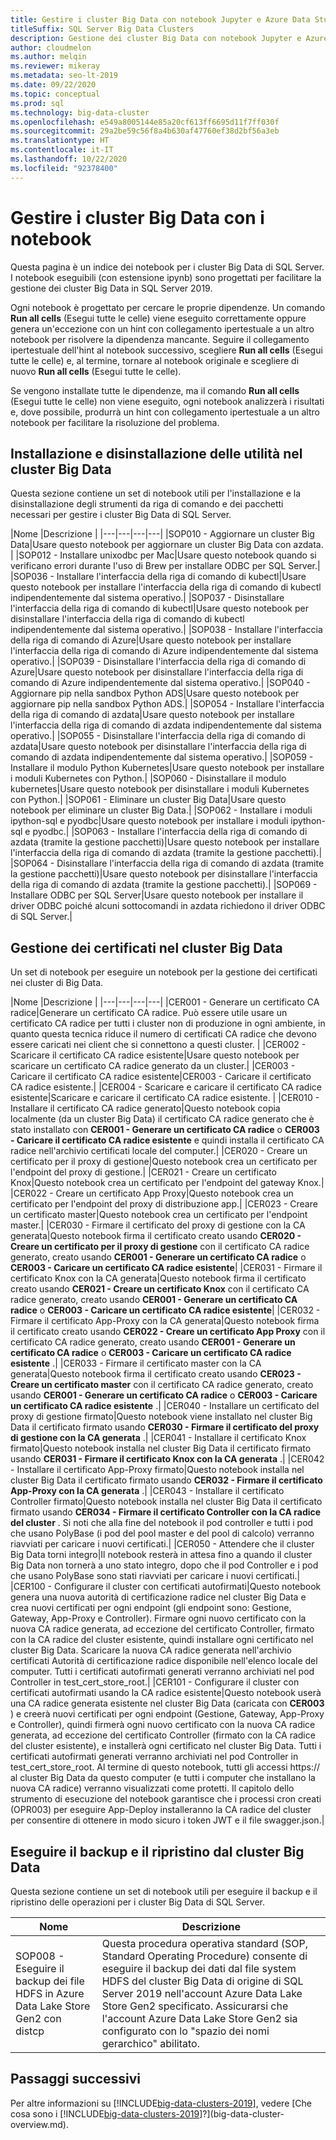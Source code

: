 ```yaml
---
title: Gestire i cluster Big Data con notebook Jupyter e Azure Data Studio
titleSuffix: SQL Server Big Data Clusters
description: Gestione dei cluster Big Data con notebook Jupyter e Azure Data Studio nel cluster Big Data di SQL Server 2019.
author: cloudmelon
ms.author: melqin
ms.reviewer: mikeray
ms.metadata: seo-lt-2019
ms.date: 09/22/2020
ms.topic: conceptual
ms.prod: sql
ms.technology: big-data-cluster
ms.openlocfilehash: e549a8005144e85a20cf613ff6695d11f7ff030f
ms.sourcegitcommit: 29a2be59c56f8a4b630af47760ef38d2bf56a3eb
ms.translationtype: HT
ms.contentlocale: it-IT
ms.lasthandoff: 10/22/2020
ms.locfileid: "92378400"
---
```

# <a name="manage-big-data-clusters-bdc-the-cluster-with-notebooks"></a>Gestire i cluster Big Data con i notebook

Questa pagina è un indice dei notebook per i cluster Big Data di SQL Server. I notebook eseguibili (con estensione ipynb) sono progettati per facilitare la gestione dei cluster Big Data in SQL Server 2019.

Ogni notebook è progettato per cercare le proprie dipendenze. Un comando **Run all cells** (Esegui tutte le celle) viene eseguito correttamente oppure genera un'eccezione con un hint con collegamento ipertestuale a un altro notebook per risolvere la dipendenza mancante. Seguire il collegamento ipertestuale dell'hint al notebook successivo, scegliere **Run all cells** (Esegui tutte le celle) e, al termine, tornare al notebook originale e scegliere di nuovo **Run all cells** (Esegui tutte le celle).

Se vengono installate tutte le dipendenze, ma il comando **Run all cells** (Esegui tutte le celle) non viene eseguito, ogni notebook analizzerà i risultati e, dove possibile, produrrà un hint con collegamento ipertestuale a un altro notebook per facilitare la risoluzione del problema.


## <a name="installing-and-uninstalling-utilities-on-big-data-cluster-bdc"></a>Installazione e disinstallazione delle utilità nel cluster Big Data

Questa sezione contiene un set di notebook utili per l'installazione e la disinstallazione degli strumenti da riga di comando e dei pacchetti necessari per gestire i cluster Big Data di SQL Server.

|Nome |Descrizione |
|---|---|---|---|
|SOP010 - Aggiornare un cluster Big Data|Usare questo notebook per aggiornare un cluster Big Data con azdata. |
|SOP012 - Installare unixodbc per Mac|Usare questo notebook quando si verificano errori durante l'uso di Brew per installare ODBC per SQL Server.|
|SOP036 - Installare l'interfaccia della riga di comando di kubectl|Usare questo notebook per installare l'interfaccia della riga di comando di kubectl indipendentemente dal sistema operativo.|
|SOP037 - Disinstallare l'interfaccia della riga di comando di kubectl|Usare questo notebook per disinstallare l'interfaccia della riga di comando di kubectl indipendentemente dal sistema operativo.|
|SOP038 - Installare l'interfaccia della riga di comando di Azure|Usare questo notebook per installare l'interfaccia della riga di comando di Azure indipendentemente dal sistema operativo.|
|SOP039 - Disinstallare l'interfaccia della riga di comando di Azure|Usare questo notebook per disinstallare l'interfaccia della riga di comando di Azure indipendentemente dal sistema operativo.|
|SOP040 - Aggiornare pip nella sandbox Python ADS|Usare questo notebook per aggiornare pip nella sandbox Python ADS.|
|SOP054 - Installare l'interfaccia della riga di comando di azdata|Usare questo notebook per installare l'interfaccia della riga di comando di azdata indipendentemente dal sistema operativo.|
|SOP055 - Disinstallare l'interfaccia della riga di comando di azdata|Usare questo notebook per disinstallare l'interfaccia della riga di comando di azdata indipendentemente dal sistema operativo.|
|SOP059 - Installare il modulo Python Kubernetes|Usare questo notebook per installare i moduli Kubernetes con Python.|
|SOP060 - Disinstallare il modulo kubernetes|Usare questo notebook per disinstallare i moduli Kubernetes con Python.|
|SOP061 - Eliminare un cluster Big Data|Usare questo notebook per eliminare un cluster Big Data.|
|SOP062 - Installare i moduli ipython-sql e pyodbc|Usare questo notebook per installare i moduli ipython-sql e pyodbc.|
|SOP063 - Installare l'interfaccia della riga di comando di azdata (tramite la gestione pacchetti)|Usare questo notebook per installare l'interfaccia della riga di comando di azdata (tramite la gestione pacchetti).|
|SOP064 - Disinstallare l'interfaccia della riga di comando di azdata (tramite la gestione pacchetti)|Usare questo notebook per disinstallare l'interfaccia della riga di comando di azdata (tramite la gestione pacchetti).|
|SOP069 - Installare ODBC per SQL Server|Usare questo notebook per installare il driver ODBC poiché alcuni sottocomandi in azdata richiedono il driver ODBC di SQL Server.|


## <a name="managing-certificates-on-big-data-clusters-bdc"></a>Gestione dei certificati nel cluster Big Data

Un set di notebook per eseguire un notebook per la gestione dei certificati nei cluster di Big Data.

|Nome |Descrizione |
|---|---|---|---|
|CER001 - Generare un certificato CA radice|Generare un certificato CA radice. Può essere utile usare un certificato CA radice per tutti i cluster non di produzione in ogni ambiente, in quanto questa tecnica riduce il numero di certificati CA radice che devono essere caricati nei client che si connettono a questi cluster. |
|CER002 - Scaricare il certificato CA radice esistente|Usare questo notebook per scaricare un certificato CA radice generato da un cluster.|
|CER003 - Caricare il certificato CA radice esistente|CER003 - Caricare il certificato CA radice esistente.|
|CER004 - Scaricare e caricare il certificato CA radice esistente|Scaricare e caricare il certificato CA radice esistente. |
|CER010 - Installare il certificato CA radice generato|Questo notebook copia localmente (da un cluster Big Data) il certificato CA radice generato che è stato installato con **CER001 - Generare un certificato CA radice** o **CER003 - Caricare il certificato CA radice esistente** e quindi installa il certificato CA radice nell'archivio certificati locale del computer.|
|CER020 - Creare un certificato per il proxy di gestione|Questo notebook crea un certificato per l'endpoint del proxy di gestione.|
|CER021 - Creare un certificato Knox|Questo notebook crea un certificato per l'endpoint del gateway Knox.|
|CER022 - Creare un certificato App Proxy|Questo notebook crea un certificato per l'endpoint del proxy di distribuzione app.|
|CER023 - Creare un certificato master|Questo notebook crea un certificato per l'endpoint master.|
|CER030 - Firmare il certificato del proxy di gestione con la CA generata|Questo notebook firma il certificato creato usando **CER020 - Creare un certificato per il proxy di gestione** con il certificato CA radice generato, creato usando **CER001 - Generare un certificato CA radice** o **CER003 - Caricare un certificato CA radice esistente**|
|CER031 - Firmare il certificato Knox con la CA generata|Questo notebook firma il certificato creato usando **CER021 - Creare un certificato Knox** con il certificato CA radice generato, creato usando **CER001 - Generare un certificato CA radice** o **CER003 - Caricare un certificato CA radice esistente**|
|CER032 - Firmare il certificato App-Proxy con la CA generata|Questo notebook firma il certificato creato usando **CER022 - Creare un certificato App Proxy** con il certificato CA radice generato, creato usando **CER001 - Generare un certificato CA radice** o **CER003 - Caricare un certificato CA radice esistente** .|
|CER033 - Firmare il certificato master con la CA generata|Questo notebook firma il certificato creato usando **CER023 - Creare un certificato master** con il certificato CA radice generato, creato usando **CER001 - Generare un certificato CA radice** o **CER003 - Caricare un certificato CA radice esistente** .|
|CER040 - Installare un certificato del proxy di gestione firmato|Questo notebook viene installato nel cluster Big Data il certificato firmato usando **CER030 - Firmare il certificato del proxy di gestione con la CA generata** .|
|CER041 - Installare il certificato Knox firmato|Questo notebook installa nel cluster Big Data il certificato firmato usando **CER031 - Firmare il certificato Knox con la CA generata** .|
|CER042 - Installare il certificato App-Proxy firmato|Questo notebook installa nel cluster Big Data il certificato firmato usando **CER032 - Firmare il certificato App-Proxy con la CA generata** .|
|CER043 - Installare il certificato Controller firmato|Questo notebook installa nel cluster Big Data il certificato firmato usando **CER034 - Firmare il certificato Controller con la CA radice del cluster** . Si noti che alla fine del notebook il pod controller e tutti i pod che usano PolyBase (i pod del pool master e del pool di calcolo) verranno riavviati per caricare i nuovi certificati.|
|CER050 - Attendere che il cluster Big Data torni integro|Il notebook resterà in attesa fino a quando il cluster Big Data non tornerà a uno stato integro, dopo che il pod Controller e i pod che usano PolyBase sono stati riavviati per caricare i nuovi certificati.|
|CER100 - Configurare il cluster con certificati autofirmati|Questo notebook genera una nuova autorità di certificazione radice nel cluster Big Data e crea nuovi certificati per ogni endpoint (gli endpoint sono: Gestione, Gateway, App-Proxy e Controller). Firmare ogni nuovo certificato con la nuova CA radice generata, ad eccezione del certificato Controller, firmato con la CA radice del cluster esistente, quindi installare ogni certificato nel cluster Big Data. Scaricare la nuova CA radice generata nell'archivio certificati Autorità di certificazione radice disponibile nell'elenco locale del computer. Tutti i certificati autofirmati generati verranno archiviati nel pod Controller in test_cert_store_root.|
|CER101 - Configurare il cluster con certificati autofirmati usando la CA radice esistente|Questo notebook userà una CA radice generata esistente nel cluster Big Data (caricata con **CER003** ) e creerà nuovi certificati per ogni endpoint (Gestione, Gateway, App-Proxy e Controller), quindi firmerà ogni nuovo certificato con la nuova CA radice generata, ad eccezione del certificato Controller (firmato con la CA radice del cluster esistente), e installerà ogni certificato nel cluster Big Data. Tutti i certificati autofirmati generati verranno archiviati nel pod Controller in test_cert_store_root. Al termine di questo notebook, tutti gli accessi https:// al cluster Big Data da questo computer (e tutti i computer che installano la nuova CA radice) verranno visualizzati come protetti. Il capitolo dello strumento di esecuzione del notebook garantisce che i processi cron creati (OPR003) per eseguire App-Deploy installeranno la CA radice del cluster per consentire di ottenere in modo sicuro i token JWT e il file swagger.json.|

## <a name="backup-and-restore-from-big-data-cluster-bdc"></a>Eseguire il backup e il ripristino dal cluster Big Data

Questa sezione contiene un set di notebook utili per eseguire il backup e il ripristino delle operazioni per i cluster Big Data di SQL Server.

| Nome | Descrizione |
|--|--|
| SOP008 - Eseguire il backup dei file HDFS in Azure Data Lake Store Gen2 con distcp | Questa procedura operativa standard (SOP, Standard Operating Procedure) consente di eseguire il backup dei dati dal file system HDFS del cluster Big Data di origine di SQL Server 2019 nell'account Azure Data Lake Store Gen2 specificato. Assicurarsi che l'account Azure Data Lake Store Gen2 sia configurato con lo "spazio dei nomi gerarchico" abilitato. |

## <a name="next-steps"></a>Passaggi successivi

Per altre informazioni su [!INCLUDE[big-data-clusters-2019](../includes/ssbigdataclusters-ss-nover.md)], vedere [Che cosa sono i [!INCLUDE[big-data-clusters-2019](../includes/ssbigdataclusters-ver15.md)]?](big-data-cluster-overview.md).
